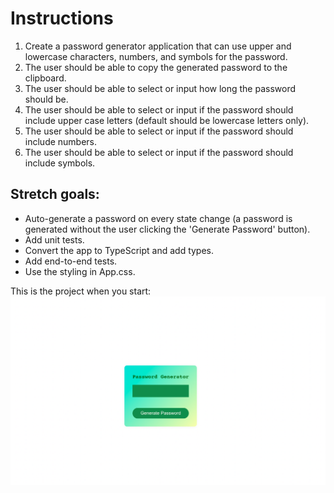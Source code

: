 
# Instructions
1. Create a password generator application that can use upper and lowercase characters, numbers, and symbols for the password.
2. The user should be able to copy the generated password to the clipboard.
3. The user should be able to select or input how long the password should be.
4. The user should be able to select or input if the password should include upper case letters (default should be lowercase letters only).
5. The user should be able to select or input if the password should include numbers.
6. The user should be able to select or input if the password should include symbols.

## Stretch goals: 
- Auto-generate a password on every state change (a password is generated without the user clicking the 'Generate Password' button).
- Add unit tests.
- Convert the app to TypeScript and add types.
- Add end-to-end tests.
- Use the styling in App.css.

This is the project when you start:
![image of the basic project outline](./public/skeleton.png)
